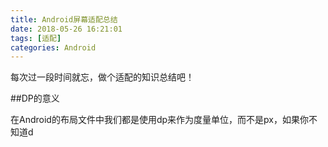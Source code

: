 ```yaml
---
title: Android屏幕适配总结  
date: 2018-05-26 16:21:01
tags: [适配] 
categories: Android  
---
```

每次过一段时间就忘，做个适配的知识总结吧！
<!-- more -->
##DP的意义

在Android的布局文件中我们都是使用dp来作为度量单位，而不是px，如果你不知道d